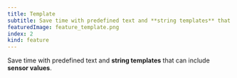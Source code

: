 ```yaml
---
title: Template
subtitle: Save time with predefined text and **string templates** that can include **sensor values**.
featuredImage: feature_template.png
index: 2
kind: feature
---
```

Save time with predefined text and **string templates** that can include **sensor values**.